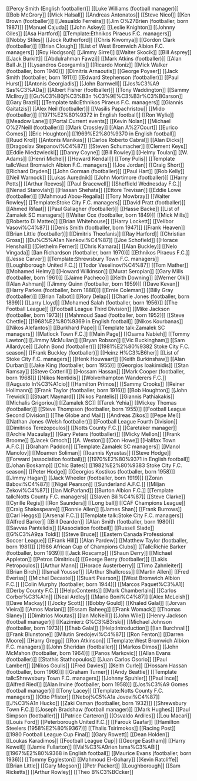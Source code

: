 [[Percy Smith (English footballer)]]
[[Luke Williams (football manager)]]
[[Bob McGrory]]
[[Mick Halsall]]
[[Andreas Antonatos]]
[[Steve Nicol]]
[[Ken Brown (footballer)]]
[[Jesualdo Ferreira]]
[[Jim O%27Brien (footballer, born 1987)]]
[[Manuel Cajuda]]
[[John Askey]]
[[Leslie Knighton]]
[[Johnny Giles]]
[[Asa Hartford]]
[[Template:Ethnikos Piraeus F.C. managers]]
[[Nobby Stiles]]
[[Jock Rutherford]]
[[Chris Kiwomya]]
[[Gordon Clark (footballer)]]
[[Brian Clough]]
[[List of West Bromwich Albion F.C. managers]]
[[Roy Hodgson]]
[[Jimmy Sirrel]]
[[Walter Skocik]]
[[Bill Asprey]]
[[Jack Burkitt]]
[[Abdulrahman Fawzi]]
[[Mark Atkins (footballer)]]
[[Alan Ball Jr.]]
[[Lysandros Georgamlis]]
[[Ricardo Moniz]]
[[Mick Walker (footballer, born 1940)]]
[[Dimitris Arnaoutis]]
[[George Poyser]]
[[Jack Smith (footballer, born 1911)]]
[[Edward Stephenson (footballer)]]
[[Paul Hurst]]
[[Antonis Georgiadis]]
[[John Barnwell]]
[[Jos%C3%A9 Sas%C3%ADa]]
[[Albert Fisher (footballer)]]
[[Tony Waddington]]
[[Sammy McIlroy]]
[[Gu%C3%B0j%C3%B3n %C3%9E%C3%B3r%C3%B0arson]]
[[Gary Brazil]]
[[Template talk:Ethnikos Piraeus F.C. managers]]
[[Giannis Gaitatzis]]
[[Alex Neil (footballer)]]
[[Vasilis Papachristou]]
[[Mido (footballer)]]
[[1971%E2%80%9372 in English football]]
[[Ron Wylie]]
[[Meadow Lane]]
[[Portal:Current events]]
[[Kevin Nolan]]
[[Michael O%27Neill (footballer)]]
[[Mark Crossley]]
[[Alan A%27Court]]
[[Eurico Gomes]]
[[Eric Houghton]]
[[1969%E2%80%9370 in English football]]
[[Ruud Krol]]
[[Antonis Manikas]]
[[Carlos Roberto Cabral]]
[[Alan Dicks]]
[[Dragoslav Stepanovi%C4%87]]
[[Steven Schumacher]]
[[Clement Keys]]
[[Eddie Niedzwiecki]]
[[Danny Coyne]]
[[Bill Rowley]]
[[Helmy Toulan]]
[[W. Adams]]
[[Henri Michel]]
[[Howard Kendall]]
[[Tony Pulis]]
[[Template talk:West Bromwich Albion F.C. managers]]
[[Joe Jordan]]
[[Craig Short]]
[[Richard Dryden]]
[[John Gorman (footballer)]]
[[Paul Hart]]
[[Rob Kelly]]
[[Neil Warnock]]
[[Lukas Aurednik]]
[[John Mortimore (footballer)]]
[[Harry Potts]]
[[Arthur Reeves]]
[[Paul Bracewell]]
[[Sheffield Wednesday F.C.]]
[[Nenad Starovlah]]
[[Hassan Shehata]]
[[Ettore Trevisan]]
[[Eddie Lowe (footballer)]]
[[Mahmoud Abou-Regaila]]
[[Tony Mowbray]]
[[Walter Rowley]]
[[Template:Stoke City F.C. managers]]
[[David Pratt (footballer)]]
[[Ahmed Rifaat]]
[[Paul Gallagher (footballer)]]
[[Hasse Backe]]
[[List of Zamalek SC managers]]
[[Walter Cox (footballer, born 1849)]]
[[Mick Mills]]
[[Roberto Di Matteo]]
[[Brian Whitehouse]]
[[Harry Lockett]]
[[Velibor Vasovi%C4%87]]
[[Denis Smith (footballer, born 1947)]]
[[Frank Heaven]]
[[Brian Little (footballer)]]
[[Dimitris Theofanis]]
[[Ray Harford]]
[[Christian Gross]]
[[Du%C5%A1an Nenkovi%C4%87]]
[[Joe Schofield]]
[[Horace Henshall]]
[[Diethelm Ferner]]
[[Chris Kamara]]
[[Alan Buckley]]
[[Nelo Vingada]]
[[Ian Richardson (footballer, born 1970)]]
[[Ethnikos Piraeus F.C.]]
[[Jesse Carver]]
[[Template:Shrewsbury Town F.C. managers]]
[[Loughborough United F.C.]]
[[Todor Veselinovi%C4%87]]
[[Tom Mather]]
[[Mohamed Helmy]]
[[Howard Wilkinson]]
[[Murat Seropian]]
[[Gary Mills (footballer, born 1961)]]
[[Jaime Pacheco]]
[[Keith Downing]]
[[Werner Olk]]
[[Alan Ashman]]
[[Jimmy Quinn (footballer, born 1959)]]
[[Dave Kevan]]
[[Harry Parkes (footballer, born 1888)]]
[[Ernie Coleman]]
[[Billy Gray (footballer)]]
[[Brian Talbot]]
[[Rory Delap]]
[[Charlie Jones (footballer, born 1899)]]
[[Larry Lloyd]]
[[Mohamed Salah (footballer, born 1956)]]
[[The Football League]]
[[Football League Third Division]]
[[Mike Jackson (footballer, born 1973)]]
[[Mahmoud Saad (footballer, born 1952)]]
[[Steve Chettle]]
[[1968%E2%80%9369 in English football]]
[[Nikos Kourbanas]]
[[Nikos Alefantos]]
[[Burkhard Pape]]
[[Template talk:Zamalek SC managers]]
[[Matlock Town F.C.]]
[[Main Page]]
[[Osama Nabieh]]
[[Tommy Lawton]]
[[Jimmy McMullan]]
[[Bryan Robson]]
[[Vic Buckingham]]
[[Sam Allardyce]]
[[John Bond (footballer)]]
[[1981%E2%80%9382 Stoke City F.C. season]]
[[Frank Buckley (footballer)]]
[[Heinz H%C3%B6her]]
[[List of Stoke City F.C. managers]]
[[Henk Houwaart]]
[[Keith Burkinshaw]]
[[Alan Durban]]
[[Jake King (footballer, born 1955)]]
[[Georgios Ioakimidis]]
[[Stan Ramsay]]
[[Steve Cotterill]]
[[Hossam Hassan]]
[[Mark Cooper (footballer, born 1968)]]
[[Nikos Nentidis]]
[[Wolverhampton Wanderers F.C.]]
[[Augusto In%C3%A1cio]]
[[Hamilton Primos]]
[[Sammy Crooks]]
[[Reiner Hollmann]]
[[Frank Taylor (footballer, born 1916)]]
[[Bob Houghton]]
[[John Trewick]]
[[Stuart Maynard]]
[[Nikos Pantelis]]
[[Giannis Pathiakakis]]
[[Michalis Grigoriou]]
[[Zamalek SC]]
[[Tarek Yehia]]
[[Mickey Thomas (footballer)]]
[[Steve Thompson (footballer, born 1955)]]
[[Football League Second Division]]
[[The Globe and Mail]]
[[Andreas Zikos]]
[[Pepe Mel]]
[[Nathan Jones (Welsh footballer)]]
[[Football League Fourth Division]]
[[Dimitrios Terezopoulos]]
[[Notts County F.C.]]
[[Caretaker manager]]
[[Archie Macaulay]]
[[Gary Peters (footballer)]]
[[Micky Mellon]]
[[Frank Broome]]
[[Jacek Gmoch]]
[[A. Weston]]
[[Don Howe]]
[[Halifax Town A.F.C.]]
[[Graham Paddon]]
[[Template:Zamalek SC managers]]
[[Manol Manolov]]
[[Moamen Soliman]]
[[Ioannis Kyrastas]]
[[Steve Hodge]]
[[Forward (association football)]]
[[1970%E2%80%9371 in English football]]
[[Johan Boskamp]]
[[Chic Bates]]
[[1982%E2%80%9383 Stoke City F.C. season]]
[[Peter Hodge]]
[[Georgios Kostikos (footballer, born 1958)]]
[[Jimmy Hagan]]
[[Jack Wheeler (footballer, born 1919)]]
[[Zoran Babovi%C4%87]]
[[Nigel Pearson]]
[[Sunderland A.F.C.]]
[[Miljan Zekovi%C4%87]]
[[Ian McParland]]
[[Burton Albion F.C.]]
[[Template talk:Notts County F.C. managers]]
[[Slaven Bili%C4%87]]
[[Steve Clarke]]
[[Cyrille Regis]]
[[Ron Saunders]]
[[Long ball]]
[[CAF Champions League]]
[[Craig Shakespeare]]
[[Ronnie Allen]]
[[James Shan]]
[[Frank Burrows]]
[[Carl Heggs]]
[[Arsenal F.C.]]
[[Template talk:Stoke City F.C. managers]]
[[Alfred Barker]]
[[Bill Dearden]]
[[Alan Smith (footballer, born 1980)]]
[[Savvas Pantelidis]]
[[Association football]]
[[Russell Slade]]
[[G%C3%A9za Toldi]]
[[Steve Bruce]]
[[Eastern Canada Professional Soccer League]]
[[Frank Hill]]
[[Alan Pardew]]
[[Matthew Taylor (footballer, born 1981)]]
[[1986 African Cup of Champions Clubs]]
[[Talk:Richie Barker (footballer, born 1939)]]
[[Jack Roscamp]]
[[Shaun Derry]]
[[Michael Appleton]]
[[Petros Dimitriou]]
[[George Berry (footballer)]]
[[Lakis Petropoulos]]
[[Arthur Mann]]
[[Horace Austerberry]]
[[Timo Zahnleiter]]
[[Brian Birch]]
[[Ismail Youssef]]
[[Arthur Shallcross]]
[[Martin Allen]]
[[Fred Everiss]]
[[Michel Decastel]]
[[Stuart Pearson]]
[[West Bromwich Albion F.C.]]
[[Colin Murphy (footballer, born 1944)]]
[[Marcos Paquet%C3%A1]]
[[Derby County F.C.]]
[[Help:Contents]]
[[Mark Chamberlain]]
[[Carlos Corber%C3%A1n]]
[[Neal Ardley]]
[[Mario Boni%C4%87]]
[[Alex McLeish]]
[[Dave Mackay]]
[[Jocky Scott]]
[[Bobby Gould]]
[[Khaled Galal]]
[[Jorvan Vieira]]
[[Amos Mariani]]
[[Essam Baheeg]]
[[Frank Womack]]
[[Thomas Slaney]]
[[Dimitrios Moutas]]
[[Ian McNeill]]
[[John Wile]]
[[Henry Jackson (football manager)]]
[[Kazimierz G%C3%B3rski]]
[[Michael Johnson (footballer, born 1973)]]
[[Ehab Galal]]
[[Help:Introduction]]
[[Ian Burchnall]]
[[Frank Blunstone]]
[[Milutin Sredojevi%C4%87]]
[[Ron Fenton]]
[[Darren Moore]]
[[Harry Gregg]]
[[Ron Atkinson]]
[[Template:West Bromwich Albion F.C. managers]]
[[John Sheridan (footballer)]]
[[Markos Dimos]]
[[John McMahon (footballer, born 1964)]]
[[Panos Markovic]]
[[Allan Evans (footballer)]]
[[Stathis Stathopoulos]]
[[Juan Carlos Osorio]]
[[Paul Lambert]]
[[Nikos Goulis]]
[[Fred Davies]]
[[Keith Curle]]
[[Hossam Hassan (footballer, born 1966)]]
[[Graham Turner]]
[[Andy Beattie]]
[[Template talk:Shrewsbury Town F.C. managers]]
[[Johnny Spuhler]]
[[Paul Ince]]
[[Alfred Riedl]]
[[Alan Irvine (footballer, born 1958)]]
[[Jos%C3%A9 Gomes (football manager)]]
[[Tony Lacey]]
[[Template:Notts County F.C. managers]]
[[Otto Pfister]]
[[Neboj%C5%A1a Jovovi%C4%87]]
[[J%C3%A1n Hucko]]
[[Zaki Osman (footballer, born 1932)]]
[[Shrewsbury Town F.C.]]
[[Joseph Bradshaw (football manager)]]
[[Mark Hughes]]
[[Paul Simpson (footballer)]]
[[Patrice Carteron]]
[[Osvaldo Ardiles]]
[[Lou Macari]]
[[Louis Ford]]
[[Peterborough United F.C.]]
[[Farouk Gaafar]]
[[Hamilton Steelers (1958%E2%80%9367)]]
[[Thalis Tsirimokos]]
[[Racing Post]]
[[1980 Football League Cup Final]]
[[Gary Rowett]]
[[Dean Holden]]
[[Loukas Karadimos]]
[[Football League Cup]]
[[George Eastham]]
[[Harry Kewell]]
[[Jamie Fullarton]]
[[Val%C3%A9rien Isma%C3%ABl]]
[[1967%E2%80%9368 in English football]]
[[Maurice Evans (footballer, born 1936)]]
[[Tommy Eggleston]]
[[Mahmoud El-Gohary]]
[[Kevin Ratcliffe]]
[[Brian Little]]
[[Gary Megson]]
[[Petr Packert]]
[[Loughborough]]
[[Sam Ricketts]]
[[Arthur Rowley]]
[[Theo B%C3%BCcker]]
